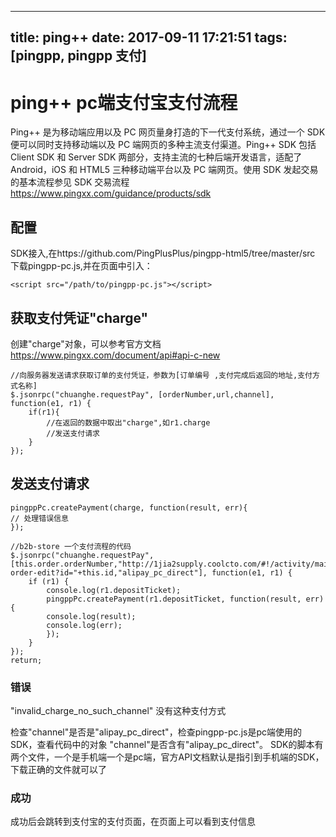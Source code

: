 
---
title: ping++
date: 2017-09-11 17:21:51
tags: [pingpp, pingpp 支付]
---


# ping++ pc端支付宝支付流程

Ping++ 是为移动端应用以及 PC 网页量身打造的下一代支付系统，通过一个 SDK 便可以同时支持移动端以及 PC 端网页的多种主流支付渠道。Ping++ SDK 包括 Client SDK 和 Server SDK 两部分，支持主流的七种后端开发语言，适配了 Android，iOS 和 HTML5 三种移动端平台以及 PC 端网页。使用 SDK 发起交易的基本流程参见 SDK 交易流程 https://www.pingxx.com/guidance/products/sdk

## 配置 

SDK接入,在https://github.com/PingPlusPlus/pingpp-html5/tree/master/src
 下载pingpp-pc.js,并在页面中引入：
```
<script src="/path/to/pingpp-pc.js"></script>
```

## 获取支付凭证"charge"

创建"charge"对象，可以参考官方文档 https://www.pingxx.com/document/api#api-c-new

```
//向服务器发送请求获取订单的支付凭证，参数为[订单编号 ,支付完成后返回的地址,支付方式名称]
$.jsonrpc("chuanghe.requestPay", [orderNumber,url,channel], function(e1, r1) {
    if(r1){
        //在返回的数据中取出"charge",如r1.charge
        //发送支付请求
    }
});
```

## 发送支付请求
```
pingppPc.createPayment(charge, function(result, err){
// 处理错误信息
});
```

``` 
//b2b-store 一个支付流程的代码
$.jsonrpc("chuanghe.requestPay", [this.order.orderNumber,"http://1jia2supply.coolcto.com/#!/activity/main/store-order-edit?id="+this.id,"alipay_pc_direct"], function(e1, r1) {
    if (r1) {
        console.log(r1.depositTicket);
        pingppPc.createPayment(r1.depositTicket, function(result, err) {
        console.log(result);
        console.log(err);
        });
    }
});
return;
```

### 错误
"invalid_charge_no_such_channel"   没有这种支付方式

检查"channel"是否是"alipay_pc_direct"，检查pingpp-pc.js是pc端使用的SDK，查看代码中的对象 "channel"是否含有"alipay_pc_direct"。
SDK的脚本有两个文件，一个是手机端一个是pc端，官方API文档默认是指引到手机端的SDK，下载正确的文件就可以了

### 成功

成功后会跳转到支付宝的支付页面，在页面上可以看到支付信息




